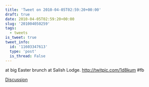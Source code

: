 ```yaml
---
title: 'Tweet on 2010-04-05T02:59:20+00:00'
draft: true
date: 2010-04-05T02:59:20+00:00
slug: '201004050259'
tags:
  - tweets
is_tweet: true
tweet_info:
  id: '11603347613'
  type: 'post'
  is_thread: False
---
```




at big Easter brunch at Salish Lodge. http://twitpic.com/1d8kum #fb

[Discussion](https://x.com/sytelus/status/11603347613)
